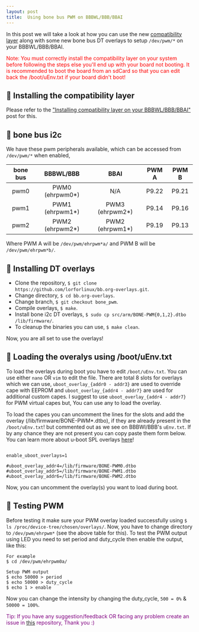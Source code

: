 ```yaml
---
layout: post
title:  Using bone bus PWM on BBBWL/BBB/BBAI
---
```


In this post we will take a look at how you can use the new [compatibility layer](https://github.com/beagleboard/BeagleBoard-DeviceTrees/pull/17) along with some new bone bus DT overlays to setup `/dev/pwm/*` on your BBBWL/BBB/BBAI.

<p class="message" style="color:red;"> Note: You must correctly install the compatibility layer on your system before following the steps else you'll end up with your board not booting. It is recommended to boot the board from an sdCard so that you can edit back the /boot/uEnv.txt if your board didn't boot!</p>

## 🐾 Installing the compatibility layer

Please refer to the ["Installing compatibility layer on your BBBWL/BBB/BBAI"](https://lorforlinux.github.io/GSoC2020_BeagleBoard.org/2020/07/19/installing-compatibility-layer/) post for this.

## 🐾 bone bus i2c

We have these pwm peripherals available, which can be accessed from `/dev/pwm/*` when enabled,

|bone bus |BBBWL/BBB       |BBAI              |PWM A |PWM B |
|:---:    |:---:           |:---:             |:---: |:---: |
|pwm0     |PWM0 (ehrpwm0*) |N/A               |P9.22 |P9.21 |
|pwm1     |PWM1 (ehrpwm1*) |PWM3 (ehrpwm2*)   |P9.14 |P9.16 |
|pwm2     |PWM2 (ehrpwm2*) |PWM2 (ehrpwm1*)   |P9.19 |P9.13 |

Where PWM A will be `/dev/pwm/ehrpwm*a/` and PWM B will be `/dev/pwm/ehrpwm*b/`.
## 🐾 Installing DT overlays

- Clone the repository, `$ git clone https://github.com/lorforlinux/bb.org-overlays.git`.
- Change directory, `$ cd bb.org-overlays`.
- Change branch, `$ git checkout bone_pwm`.
- Compile overlays, `$ make`.
- Install bone i2c DT overlays, `$ sudo cp src/arm/BONE-PWM{0,1,2}.dtbo /lib/firmware/`.
- To cleanup the binaries you can use, `$ make clean`.

Now, you are all set to use the overlays!

## 🐾 Loading the overalys using /boot/uEnv.txt

To load the overlays during boot you have to edit `/boot/uEnv.txt`. You can use either `nano` OR `vim` to edit the file. There are total 8 slots for overlays which we can use, `uboot_overlay_{addr0 - addr3}` are used to override cape with EEPROM and `uboot_overlay_{addr4 - addr7}` are used for additional custom capes. I suggest to use `uboot_overlay_{addr4 - addr7}` for PWM virtual capes but, You can use any to load the overlay.

To load the capes you can uncomment the lines for the slots and add the overlay (/lib/firmware/BONE-PWM*.dtbo), if they are already present in the `/boot/uEnv.txt`! but commented out as we see on BBBWl/BBB's `uEnv.txt`. If by any chance they are not present you can copy paste them form below. You can learn more about u-boot SPL overlays [here](https://forum.digikey.com/t/all-beaglebone-varients-u-boot-overlays/26/2)!

```

enable_uboot_overlays=1

#uboot_overlay_addr4=/lib/firmware/BONE-PWM0.dtbo
#uboot_overlay_addr5=/lib/firmware/BONE-PWM1.dtbo
#uboot_overlay_addr6=/lib/firmware/BONE-PWM2.dtbo

```

Now, you can uncomment the overlay(s) you want to load during boot.

## 🐾 Testing PWM

Before testing it make sure your PWM overlay loaded successfully using `$ ls /proc/device-tree/chosen/overlays/`. Now, you have to change directory to `/dev/pwm/ehrpwm*` (see the above table for this). To test the PWM output using LED you need to set period and duty_cycle then enable the output, like this:

```
For example
$ cd /dev/pwm/ehrpwm0a/

Setup PWM output
$ echo 50000 > period 
$ echo 50000 > duty_cycle 
$ echo 1 > enable
```

Now you can change the intensity by changing the duty_cycle, `500 = 0%` & `50000 = 100%`.

<p class="message" style="color:purple;"> Tip: If you have any suggestion/feedback OR facing any problem create an issue in <a href="https://github.com/lorforlinux/bb.org-overlays/tree/bone_pwm">this</a> repository, Thank you :) </p>